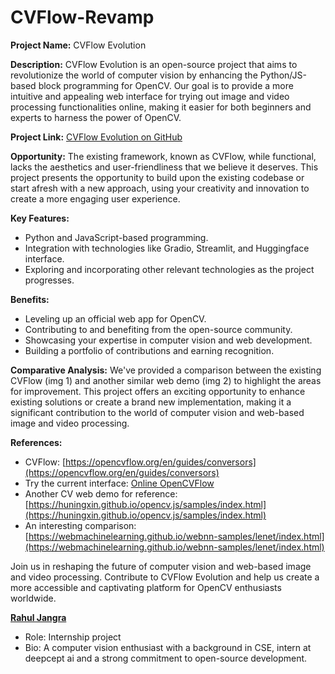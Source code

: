 # CVFlow-Revamp

**Project Name:** CVFlow Evolution

**Description:**
CVFlow Evolution is an open-source project that aims to revolutionize the world of computer vision by enhancing the Python/JS-based block programming for OpenCV. Our goal is to provide a more intuitive and appealing web interface for trying out image and video processing functionalities online, making it easier for both beginners and experts to harness the power of OpenCV.

**Project Link:** [CVFlow Evolution on GitHub](https://github.com/your-repo-link)

**Opportunity:**
The existing framework, known as CVFlow, while functional, lacks the aesthetics and user-friendliness that we believe it deserves. This project presents the opportunity to build upon the existing codebase or start afresh with a new approach, using your creativity and innovation to create a more engaging user experience.

**Key Features:**
- Python and JavaScript-based programming.
- Integration with technologies like Gradio, Streamlit, and Huggingface interface.
- Exploring and incorporating other relevant technologies as the project progresses.

**Benefits:**
- Leveling up an official web app for OpenCV.
- Contributing to and benefiting from the open-source community.
- Showcasing your expertise in computer vision and web development.
- Building a portfolio of contributions and earning recognition.

**Comparative Analysis:**
We've provided a comparison between the existing CVFlow (img 1) and another similar web demo (img 2) to highlight the areas for improvement. This project offers an exciting opportunity to enhance existing solutions or create a brand new implementation, making it a significant contribution to the world of computer vision and web-based image and video processing.

**References:**
- CVFlow: [https://opencvflow.org/en/guides/conversors](https://opencvflow.org/en/guides/conversors)
- Try the current interface: [Online OpenCVFlow](https://online.opencvflow.org/)
- Another CV web demo for reference: [https://huningxin.github.io/opencv.js/samples/index.html](https://huningxin.github.io/opencv.js/samples/index.html)
- An interesting comparison: [https://webmachinelearning.github.io/webnn-samples/lenet/index.html](https://webmachinelearning.github.io/webnn-samples/lenet/index.html)

Join us in reshaping the future of computer vision and web-based image and video processing. Contribute to CVFlow Evolution and help us create a more accessible and captivating platform for OpenCV enthusiasts worldwide.

**[Rahul Jangra](https://github.com/leonado10000)**
- Role: Internship project
- Bio: A computer vision enthusiast with a background in CSE, intern at deepcept ai and a strong commitment to open-source development.
